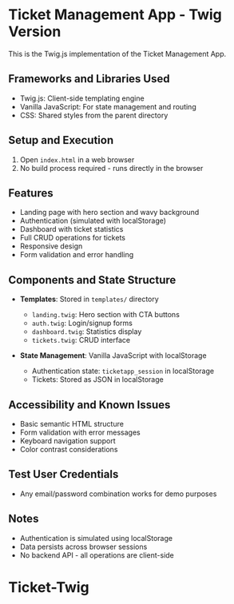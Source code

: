# Ticket Management App - Twig Version

This is the Twig.js implementation of the Ticket Management App.

## Frameworks and Libraries Used

- Twig.js: Client-side templating engine
- Vanilla JavaScript: For state management and routing
- CSS: Shared styles from the parent directory

## Setup and Execution

1. Open `index.html` in a web browser
2. No build process required - runs directly in the browser

## Features

- Landing page with hero section and wavy background
- Authentication (simulated with localStorage)
- Dashboard with ticket statistics
- Full CRUD operations for tickets
- Responsive design
- Form validation and error handling

## Components and State Structure

- **Templates**: Stored in `templates/` directory
  - `landing.twig`: Hero section with CTA buttons
  - `auth.twig`: Login/signup forms
  - `dashboard.twig`: Statistics display
  - `tickets.twig`: CRUD interface

- **State Management**: Vanilla JavaScript with localStorage
  - Authentication state: `ticketapp_session` in localStorage
  - Tickets: Stored as JSON in localStorage

## Accessibility and Known Issues

- Basic semantic HTML structure
- Form validation with error messages
- Keyboard navigation support
- Color contrast considerations

## Test User Credentials

- Any email/password combination works for demo purposes

## Notes

- Authentication is simulated using localStorage
- Data persists across browser sessions
- No backend API - all operations are client-side
# Ticket-Twig
